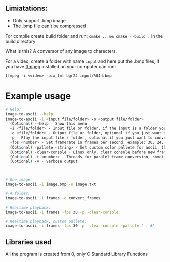 ## Limiatations:
- Only support .bmp image
- The .bmp file can't be compressed

For complie create build folder and run: `cmake .. && cmake --build .` In the build directory

What is this? A conversor of any image to charecters.

For a video, create a folder with name `input` and here put the .bmp files, if you have [ffmpeg](https://ffmpeg.org/) installed on your computer can run:
```
ffmpeg -i <video> -pix_fmt bgr24 input/%04d.bmp
```

# Example usage

```bash
# Help:
image-to-ascii --help
image-to-ascii -i <input file/folder> -o <output file/folder>
  (Optional) --help - Show this menu
  -i <file/folder> - Input file or folder, if the input is a folder you can use multithread or play, only supports bitmap (.bmp) format
  -o <file/folder> - Output file or folder, optional if you just want to play it, if you play the input it will not save any file
  -p - Play the input file / folder, optional if you just want to convert it
  -fps <number> - Set framerate in frames per second, example: 30, 24, 60, 23.976023976 (for cinema using float numbers use: "1000 / (1001 / fps)"), optional if you just want to convert it
  (Optional) -pallete <string> - Set custom color pallete for ascii, the default is: " .,-~:=$#@"
  (Optional) -clear-console - Linux only, clear console before new frame draw, good for clean console to make it look better, bad for ssh connections
  (Optional) -t <number> - Threads for paralel frame conversion, sometimes can be slow than single thread, recomended on slow computers or if the folder has plenty of files        
  (Optional) -v - Verbose output



# One image:
image-to-ascii -i image.bmp -o image.txt

# A folder:
image-to-ascii -i frames -o convert_frames

# Realtime playback:
image-to-ascii -i frames -fps 30 -p -clear-console

# Realtime playback, custom pallete:
image-to-ascii -i frames -fps 30 -p -clear-console -pallete " .-#"
```

## Libraries used
All the program is created from 0, only C Standard Library Functions